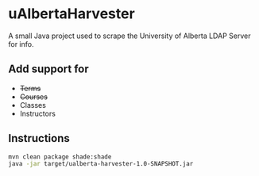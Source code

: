 # uAlbertaHarvester
A small Java project used to scrape the University of Alberta LDAP Server for info.

## Add support for
* ~~Terms~~
* ~~Courses~~
* Classes
* Instructors

## Instructions
```bash
mvn clean package shade:shade
java -jar target/ualberta-harvester-1.0-SNAPSHOT.jar
```